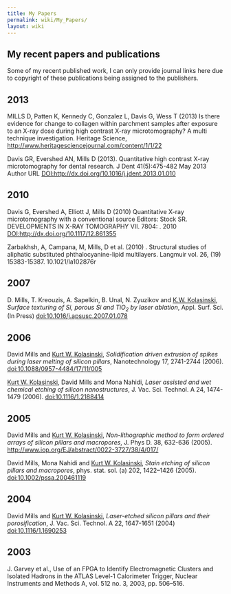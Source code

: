 ```yaml
---
title: My Papers
permalink: wiki/My_Papers/
layout: wiki
---
```


My recent papers and publications
---------------------------------

Some of my recent published work, I can only provide journal links here
due to copyright of these publications being assigned to the publishers.

2013
----

MILLS D, Patten K, Kennedy C, Gonzalez L, Davis G, Wess T (2013) Is
there evidence for change to collagen within parchment samples after
exposure to an X-ray dose during high contrast X-ray microtomography? A
multi technique investigation. Heritage Science,
<http://www.heritagesciencejournal.com/content/1/1/22>

Davis GR, Evershed AN, Mills D (2013). Quantitative high contrast X-ray
microtomography for dental research. J Dent 41(5):475-482 May 2013
Author URL <DOI:http://dx.doi.org/10.1016/j.jdent.2013.01.010>

2010
----

Davis G, Evershed A, Elliott J, Mills D (2010) Quantitative X-ray
microtomography with a conventional source Editors: Stock SR.
DEVELOPMENTS IN X-RAY TOMOGRAPHY VII. 7804: . 2010
<DOI:http://dx.doi.org/10.1117/12.861355>

Zarbakhsh, A, Campana, M, Mills, D et al. (2010) . Structural studies of
aliphatic substituted phthalocyanine-lipid multilayers. Langmuir vol.
26, (19) 15383-15387. 10.1021/la102876r

2007
----

D. Mills, T. Kreouzis, A. Sapelkin, B. Unal, N. Zyuzikov and [K.W.
Kolasinski](http://courses.wcupa.edu/kkolasinski/), *Surface texturing
of Si, porous Si and TiO<sub>2</sub> by laser ablation*, Appl. Surf.
Sci. (In Press)
[<doi:10.1016/j.apsusc.2007.01.078>](http://dx.doi.org/10.1016/j.apsusc.2007.01.078)

2006
----

David Mills and [Kurt W.
Kolasinski](http://courses.wcupa.edu/kkolasinski/), *Solidification
driven extrusion of spikes during laser melting of silicon pillars*,
Nanotechnology 17, 2741-2744 (2006).
[<doi:10.1088/0957-4484/17/11/005>](http://dx.doi.org/doi:10.1088/0957-4484/17/11/005)

[Kurt W. Kolasinski](http://courses.wcupa.edu/kkolasinski/), David Mills
and Mona Nahidi, *Laser assisted and wet chemical etching of silicon
nanostructures*, J. Vac. Sci. Technol. A 24, 1474-1479 (2006).
[<doi:10.1116/1.2188414>](http://dx.doi.org/doi:10.1116/1.2188414)

2005
----

David Mills and [Kurt W.
Kolasinski](http://courses.wcupa.edu/kkolasinski/), *Non-lithographic
method to form ordered arrays of silicon pillars and macropores*, J.
Phys D. 38, 632-636 (2005).
[<http://www.iop.org/EJ/abstract/0022-3727/38/4/017/>](http://www.iop.org/EJ/abstract/0022-3727/38/4/017/)

David Mills, Mona Nahidi and [Kurt W.
Kolasinski](http://courses.wcupa.edu/kkolasinski/), *Stain etching of
silicon pillars and macropores*, phys. stat. sol. (a) 202, 1422–1426
(2005).
[<doi:10.1002/pssa.200461119>](http://dx.doi.org/doi:10.1002/pssa.200461119)

2004
----

David Mills and [Kurt W.
Kolasinski](http://courses.wcupa.edu/kkolasinski/), *Laser-etched
silicon pillars and their porosification*, J. Vac. Sci. Technol. A 22,
1647-1651 (2004)
[<doi:10.1116/1.1690253>](http://dx.doi.org/doi:10.1116/1.1690253)

2003
----

J. Garvey et al., Use of an FPGA to Identify Electromagnetic Clusters
and Isolated Hadrons in the ATLAS Level-1 Calorimeter Trigger, Nuclear
Instruments and Methods A, vol. 512 no. 3, 2003, pp. 506–516.
